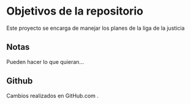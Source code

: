 # Objetivos de la repositorio

Este proyecto se encarga de manejar los planes de la liga de la justicia


## Notas
Pueden hacer lo que quieran...

## Github
Cambios realizados en GitHub.com .
